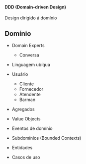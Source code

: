 #### DDD (Domain-driven Design)

Design dirigido á domínio

## Domínio

- Domain Experts
    - Conversa
- Linguagem ubíqua

- Usuário
    - Cliente
    - Fornecedor
    - Atendente
    - Barman

- Agregados
- Value Objects
- Eventos de domínio
- Subdomínios (Bounded Contexts)
- Entidades
- Casos de uso